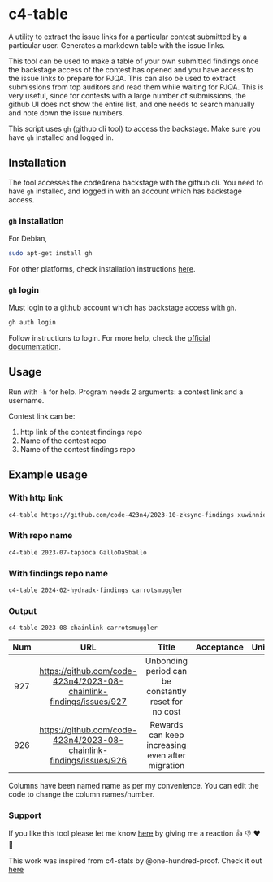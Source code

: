 # c4-table

A utility to extract the issue links for a particular contest submitted by a particular user. Generates a markdown table with the issue links.

This tool can be used to make a table of your own submitted findings once the backstage access of the contest has opened and you have access to the issue links to prepare for PJQA. This can also be used to extract submissions from top auditors and read them while waiting for PJQA. This is very useful, since for contests with a large number of submissions, the github UI does not show the entire list, and one needs to search manually and note down the issue numbers.

This script uses `gh` (github cli tool) to access the backstage. Make sure you have `gh` installed and logged in.

## Installation

The tool accesses the code4rena backstage with the github cli. You need to have `gh` installed, and logged in with an account which has backstage access.

### `gh` installation

For Debian,

```bash
sudo apt-get install gh
```

For other platforms, check installation instructions [here](https://github.com/cli/cli).

### `gh` login

Must login to a github account which has backstage access with `gh`.

```bash
gh auth login
```

Follow instructions to login. For more help, check the [official documentation](https://cli.github.com/manual/gh_auth_login).

## Usage

Run with `-h` for help. Program needs 2 arguments: a contest link and a username.

Contest link can be:

1. http link of the contest findings repo
2. Name of the contest repo
3. Name of the contest findings repo

## Example usage

### With http link

```bash
c4-table https://github.com/code-423n4/2023-10-zksync-findings xuwinnie
```

### With repo name

```bash
c4-table 2023-07-tapioca GalloDaSballo
```

### With findings repo name

```bash
c4-table 2024-02-hydradx-findings carrotsmuggler
```

### Output

`c4-table 2023-08-chainlink carrotsmuggler`

| Num |                                 URL                                 |                        Title                         | Acceptance | Uniqueness | Comments |
| :-: | :-----------------------------------------------------------------: | :--------------------------------------------------: | :--------: | :--------: | -------- |
| 927 | https://github.com/code-423n4/2023-08-chainlink-findings/issues/927 | Unbonding period can be constantly reset for no cost |            |            |          |
| 926 | https://github.com/code-423n4/2023-08-chainlink-findings/issues/926 |   Rewards can keep increasing even after migration   |            |            |          |

Columns have been named name as per my convenience. You can edit the code to change the column names/number.

### Support

If you like this tool please let me know [here](https://github.com/carrotsmuggler/c4-table/issues/1) by giving me a reaction 👍 👎 ❤️ 👀

This work was inspired from c4-stats by @one-hundred-proof. Check it out [here](https://github.com/one-hundred-proof/c4-stats)
